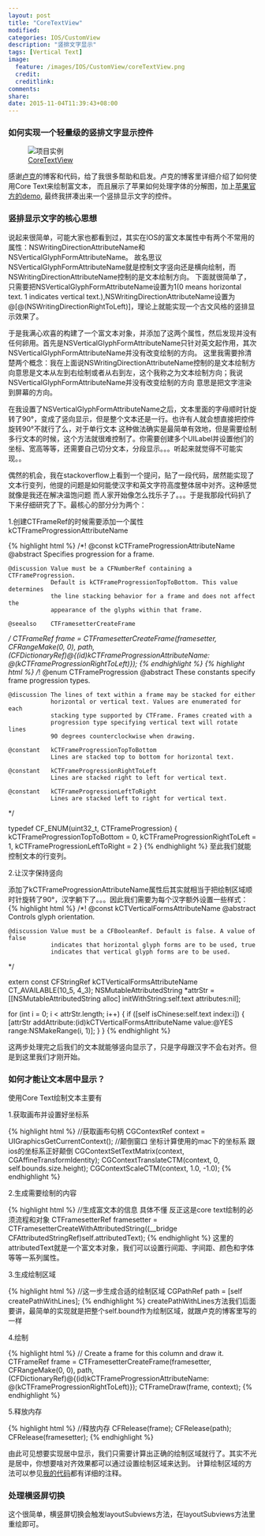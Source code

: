 ```yaml
---
layout: post
title: "CoreTextView"
modified:
categories: IOS/CustomView
description: "竖排文字显示"
tags: [Vertical Text]
image:
  feature: /images/IOS/CustomView/coreTextView.png
  credit:
  creditlink:
comments:
share:
date: 2015-11-04T11:39:43+08:00
---
```


### 如何实现一个轻量级的竖排文字显示控件 
<figure>
	<img src="/images/IOS/CustomView/releaseV1.1.png" alt="项目实例">
	<figcaption><a href="https://github.com/luwei2012/CoreTextView">CoreTextView</a></figcaption>
</figure>
感谢<a href="http://geeklu.com/2013/03/core-text/">卢克</a>的博客和代码，给了我很多帮助和启发。卢克的博客里详细介绍了如何使用Core Text来绘制富文本，
而且展示了苹果如何处理字体的分解图，加上<a href="https://developer.apple.com/library/mac/documentation/StringsTextFonts/Conceptual/CoreText_Programming/LayoutOperations/LayoutOperations.html">苹果官方的demo</a>,
最终我拼凑出来一个竖排显示文字的控件。

### 竖排显示文字的核心思想
说起来很简单，可能大家也都看到过，其实在IOS的富文本属性中有两个不常用的属性：NSWritingDirectionAttributeName和NSVerticalGlyphFormAttributeName。
故名思议NSVerticalGlyphFormAttributeName就是控制文字竖向还是横向绘制，而NSWritingDirectionAttributeName控制的是文本绘制方向。
下面就很简单了，只需要把NSVerticalGlyphFormAttributeName设置为1(0 means horizontal text.  1 indicates vertical text.),NSWritingDirectionAttributeName设置为
@[@(NSWritingDirectionRightToLeft)]，理论上就能实现一个古文风格的竖排显示效果了。

于是我满心欢喜的构建了一个富文本对象，并添加了这两个属性，然后发现并没有任何卵用。首先是NSVerticalGlyphFormAttributeName只针对英文起作用，其次NSVerticalGlyphFormAttributeName并没有改变绘制的方向。
这里我需要拎清楚两个概念：我在上面说NSWritingDirectionAttributeName控制的是文本绘制方向意思是文本从左到右绘制或者从右到左，这个我称之为文本绘制方向；我说NSVerticalGlyphFormAttributeName并没有改变绘制的方向
意思是把文字渲染到屏幕的方向。

在我设置了NSVerticalGlyphFormAttributeName之后，文本里面的字母顺时针旋转了90°，变成了竖向显示，但是整个文本还是一行。也许有人就会想直接把控件旋转90°不就行了么，对于单行文本
这种做法确实是最简单有效地，但是需要绘制多行文本的时候，这个方法就很难控制了。你需要创建多个UILabel并设置他们的坐标、宽高等等，还需要自己切分文本，分段显示。。。听起来就觉得不可能实现。。


偶然的机会，我在stackoverflow上看到一个提问，贴了一段代码，居然能实现了文本行变列，他提的问题是如何能使汉字和英文字符高度整体居中对齐。这种感觉就像是我还在解决温饱问题
而人家开始像怎么找乐子了。。。于是我那段代码扒了下来仔细研究了下。最核心的部分分为两个：

1.创建CTFrameRef的时候需要添加一个属性kCTFrameProgressionAttributeName 

{% highlight html %}
/*!
	@const		kCTFrameProgressionAttributeName
	@abstract	Specifies progression for a frame.
	
	@discussion Value must be a CFNumberRef containing a CTFrameProgression.
				Default is kCTFrameProgressionTopToBottom. This value determines
				the line stacking behavior for a frame and does not affect the
				appearance of the glyphs within that frame.

	@seealso	CTFramesetterCreateFrame
*/
CTFrameRef frame = CTFramesetterCreateFrame(framesetter,
                                            CFRangeMake(0, 0),
                                            path,
                                            (CFDictionaryRef)@{(id)kCTFrameProgressionAttributeName: @(kCTFrameProgressionRightToLeft)});
{% endhighlight %}
{% highlight html %}
/*!
    @enum		CTFrameProgression
    @abstract	These constants specify frame progression types.

    @discussion The lines of text within a frame may be stacked for either
                horizontal or vertical text. Values are enumerated for each
                stacking type supported by CTFrame. Frames created with a
                progression type specifying vertical text will rotate lines
                90 degrees counterclockwise when drawing.

    @constant	kCTFrameProgressionTopToBottom
                Lines are stacked top to bottom for horizontal text.

    @constant	kCTFrameProgressionRightToLeft
                Lines are stacked right to left for vertical text.

    @constant	kCTFrameProgressionLeftToRight
                Lines are stacked left to right for vertical text.
*/

typedef CF_ENUM(uint32_t, CTFrameProgression) {
    kCTFrameProgressionTopToBottom  = 0,
    kCTFrameProgressionRightToLeft  = 1,
    kCTFrameProgressionLeftToRight  = 2
}
{% endhighlight %}
至此我们就能控制文本的行变列。

2.让汉字保持竖向

添加了kCTFrameProgressionAttributeName属性后其实就相当于把绘制区域顺时针旋转了90°，汉字躺下了。。。因此我们需要为每个汉字额外设置一些样式：
{% highlight html %}
/*!
    @const      kCTVerticalFormsAttributeName
    @abstract   Controls glyph orientation.

    @discussion Value must be a CFBooleanRef. Default is false. A value of false
                indicates that horizontal glyph forms are to be used, true
                indicates that vertical glyph forms are to be used.
*/

extern const CFStringRef kCTVerticalFormsAttributeName CT_AVAILABLE(10_5, 4_3);
NSMutableAttributedString *attrStr = [[NSMutableAttributedString alloc] initWithString:self.text attributes:nil];

for (int i = 0; i < attrStr.length; i++) {
    if ([self isChinese:self.text index:i]) {
        [attrStr addAttribute:(id)kCTVerticalFormsAttributeName
                        value:@YES
                        range:NSMakeRange(i, 1)]; 
    }
}
{% endhighlight %}

这两步处理完之后我们的文本就能够竖向显示了，只是字母跟汉字不会右对齐。但是到这里我们才刚开始。

### 如何才能让文本居中显示？
使用Core Text绘制文本主要有

1.获取画布并设置好坐标系

{% highlight html %}
//获取画布句柄
CGContextRef context = UIGraphicsGetCurrentContext();
//颠倒窗口 坐标计算使用的mac下的坐标系 跟ios的坐标系正好颠倒
CGContextSetTextMatrix(context, CGAffineTransformIdentity);
CGContextTranslateCTM(context, 0, self.bounds.size.height);
CGContextScaleCTM(context, 1.0, -1.0);
{% endhighlight %}

2.生成需要绘制的内容

{% highlight html %}
//生成富文本的信息 具体不懂  反正这是core text绘制的必须流程和对象
CTFramesetterRef framesetter = CTFramesetterCreateWithAttributedString((__bridge CFAttributedStringRef)self.attributedText);
{% endhighlight %}
这里的attributedText就是一个富文本对象，我们可以设置行间距、字间距、颜色和字体等等一系列属性。

3.生成绘制区域

{% highlight html %}
//这一步生成合适的绘制区域
CGPathRef path = [self createPathWithLines];
{% endhighlight %}
createPathWithLines方法我们后面要讲，最简单的实现就是把整个self.bound作为绘制区域，就跟卢克的博客里写的一样

4.绘制

{% highlight html %}
// Create a frame for this column and draw it.
CTFrameRef frame = CTFramesetterCreateFrame(framesetter,
                                            CFRangeMake(0, 0),
                                            path,</br>
                                            (CFDictionaryRef)@{(id)kCTFrameProgressionAttributeName: @(kCTFrameProgressionRightToLeft)});
CTFrameDraw(frame, context);
{% endhighlight %}

5.释放内存

{% highlight html %}
//释放内存
CFRelease(frame);
CFRelease(path);
CFRelease(framesetter);
{% endhighlight %}

由此可见想要实现居中显示，我们只需要计算出正确的绘制区域就行了。其实不光是居中，你想要啥对齐效果都可以通过设置绘制区域来达到。
计算绘制区域的方法可以参见<a href="https://github.com/luwei2012/CoreTextView">我的代码</a>都有详细的注释。

### 处理横竖屏切换
这个很简单，横竖屏切换会触发layoutSubviews方法，在layoutSubviews方法里重绘即可。